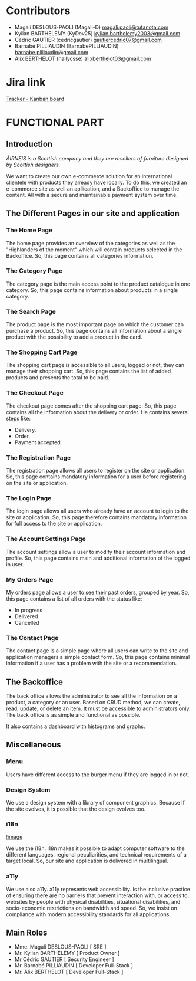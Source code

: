 # Contributors

- Magali DESLOUS-PAOLI (Magali-D) <magali.paoli@tutanota.com>
- Kylian BARTHELEMY (KyDev25) <kylian.barthelemy2003@gmail.com>
- Cédric GAUTIER (cedricgautier) <gautiercedric07@gmail.com>
- Barnabé PILLIAUDIN (BarnabePILLIAUDIN) <barnabe.pilliaudin@gmail.com>
- Alix BERTHELOT (hallycsse) <alixberthelot03@gmail.com>

# Jira link

[Tracker - Kanban board](https://kylianbarthelemy.atlassian.net/jira/software/projects/AIRNEIS/boards/2)

# FUNCTIONAL PART

## Introduction

_ÀIRNEIS is a Scottish company and they are resellers of furniture designed by Scottish designers._

We want to create our own e-commerce solution for an international clientele with products they already have locally.
To do this, we created an e-commerce site as well an apllication, and a Backoffice to manage the content.
All with a secure and maintainable payment system over time.

## The Different Pages in our site and application

### The Home Page

The home page provides an overview of the categories as well as the "Highlanders of the moment" which will contain products selected in the Backoffice.
So, this page contains all categories information.

### The Category Page

The category page is the main access point to the product catalogue in one category.
So, this page contains information about products in a single category.

### The Search Page

The product page is the most important page on which the customer can purchase a product.
So, this page contains all information about a single product with the possibility to add a product in the card.

### The Shopping Cart Page

The shopping cart page is accessible to all users, logged or not, they can manage their shopping cart.
So, this page contains the list of added products and presents the total to be paid.

### The Checkout Page

The checkout page comes after the shopping cart page.
So, this page contains all the information about the delivery or order.
He contains several steps like:

- Delivery.
- Order.
- Payment accepted.

### The Registration Page

The registration page allows all users to register on the site or application.
So, this page contains mandatory information for a user before registering on the site or application.

### The Login Page

The login page allows all users who already have an account to login to the site or application.
So, this page therefore contains mandatory information for full access to the site or application.

### The Account Settings Page

The account settings allow a user to modify their account information and profile.
So, this page contains main and additional information of the logged in user.

### My Orders Page

My orders page allows a user to see their past orders, grouped by year.
So, this page contains a list of all orders with the status like:

- In progress
- Delivered
- Cancelled

### The Contact Page

The contact page is a simple page where all users can write to the site and application managers a simple contact form.
So, this page contains minimal information if a user has a problem with the site or a recommendation.

## The Backoffice

The back office allows the administrator to see all the information on a product, a category or an user.
Based on CRUD method, we can create, read, update, or delete an item.
It must be accessible to administrators only.
The back office is as simple and functional as possible.

It also contains a dashboard with histograms and graphs.

## Miscellaneous

### Menu

Users have different access to the burger menu if they are logged in or not.

### Design System

We use a design system with a library of component graphics.
Because if the site evolves, it is possible that the design evolves too.

### i18n

[!image](./docs/functional/i18n_Schema.png)

We use the i18n.
i18n makes it possible to adapt computer software to the different languages, regional peculiarities, and technical requirements of a target local.
So, our site and application is delivered in multilingual.

### a11y

We use also a11y.
a11y represents web accessibility.
Is the inclusive practice of ensuring there are no barriers that prevent interaction with, or access to, websites by people with physical disabilities, situational disabilities, and socio-economic restrictions on bandwidth and speed.
So, we insist on compliance with modern accessibility standards for all applications.

## Main Roles

- Mme. Magali DESLOUS-PAOLI [ SRE ]
- Mr. Kylian BARTHELEMY [ Product Owner ]
- Mr Cédric GAUTIER [ Security Engineer ]
- Mr. Barnabé PILLIAUDIN [ Developer Full-Stack ]
- Mr. Alix BERTHELOT [ Developer Full-Stack ]
